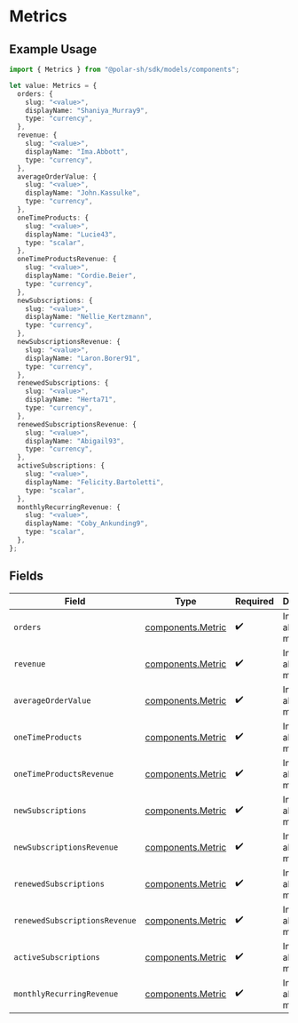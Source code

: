 # Metrics

## Example Usage

```typescript
import { Metrics } from "@polar-sh/sdk/models/components";

let value: Metrics = {
  orders: {
    slug: "<value>",
    displayName: "Shaniya_Murray9",
    type: "currency",
  },
  revenue: {
    slug: "<value>",
    displayName: "Ima.Abbott",
    type: "currency",
  },
  averageOrderValue: {
    slug: "<value>",
    displayName: "John.Kassulke",
    type: "currency",
  },
  oneTimeProducts: {
    slug: "<value>",
    displayName: "Lucie43",
    type: "scalar",
  },
  oneTimeProductsRevenue: {
    slug: "<value>",
    displayName: "Cordie.Beier",
    type: "currency",
  },
  newSubscriptions: {
    slug: "<value>",
    displayName: "Nellie_Kertzmann",
    type: "currency",
  },
  newSubscriptionsRevenue: {
    slug: "<value>",
    displayName: "Laron.Borer91",
    type: "currency",
  },
  renewedSubscriptions: {
    slug: "<value>",
    displayName: "Herta71",
    type: "currency",
  },
  renewedSubscriptionsRevenue: {
    slug: "<value>",
    displayName: "Abigail93",
    type: "currency",
  },
  activeSubscriptions: {
    slug: "<value>",
    displayName: "Felicity.Bartoletti",
    type: "scalar",
  },
  monthlyRecurringRevenue: {
    slug: "<value>",
    displayName: "Coby_Ankunding9",
    type: "scalar",
  },
};
```

## Fields

| Field                                                  | Type                                                   | Required                                               | Description                                            |
| ------------------------------------------------------ | ------------------------------------------------------ | ------------------------------------------------------ | ------------------------------------------------------ |
| `orders`                                               | [components.Metric](../../models/components/metric.md) | :heavy_check_mark:                                     | Information about a metric.                            |
| `revenue`                                              | [components.Metric](../../models/components/metric.md) | :heavy_check_mark:                                     | Information about a metric.                            |
| `averageOrderValue`                                    | [components.Metric](../../models/components/metric.md) | :heavy_check_mark:                                     | Information about a metric.                            |
| `oneTimeProducts`                                      | [components.Metric](../../models/components/metric.md) | :heavy_check_mark:                                     | Information about a metric.                            |
| `oneTimeProductsRevenue`                               | [components.Metric](../../models/components/metric.md) | :heavy_check_mark:                                     | Information about a metric.                            |
| `newSubscriptions`                                     | [components.Metric](../../models/components/metric.md) | :heavy_check_mark:                                     | Information about a metric.                            |
| `newSubscriptionsRevenue`                              | [components.Metric](../../models/components/metric.md) | :heavy_check_mark:                                     | Information about a metric.                            |
| `renewedSubscriptions`                                 | [components.Metric](../../models/components/metric.md) | :heavy_check_mark:                                     | Information about a metric.                            |
| `renewedSubscriptionsRevenue`                          | [components.Metric](../../models/components/metric.md) | :heavy_check_mark:                                     | Information about a metric.                            |
| `activeSubscriptions`                                  | [components.Metric](../../models/components/metric.md) | :heavy_check_mark:                                     | Information about a metric.                            |
| `monthlyRecurringRevenue`                              | [components.Metric](../../models/components/metric.md) | :heavy_check_mark:                                     | Information about a metric.                            |